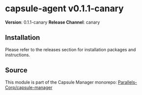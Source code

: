 # capsule-agent v0.1.1-canary

**Version**: 0.1.1-canary
**Release Channel**: canary

## Installation

Please refer to the releases section for installation packages and instructions.

## Source

This module is part of the Capsule Manager monorepo: [Parallels-Corp/capsule-manager](https://github.com/Parallels-Corp/capsule-manager)
